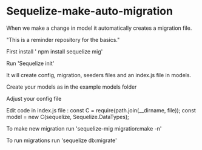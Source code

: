 # Sequelize-make-auto-migration
When we make a change in model it automatically creates a migration file.

"This is a reminder repository for the basics."

First install ' npm install sequelize mig'

Run 'Sequelize init'

It will create config, migration, seeders files and an index.js file in models.

Create your models as in the example models folder 

Adjust your config file

Edit code in index.js file : 
const C = require(path.join(__dirname, file));
const model = new C(sequelize, Sequelize.DataTypes);

To make new migration run 'sequelize-mig migration:make -n'

To run migrations run 'sequelize db:migrate'



